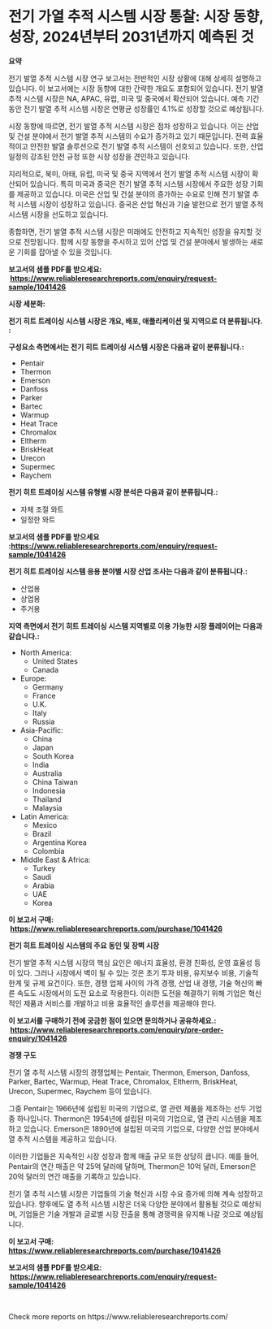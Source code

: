 <p><h1>전기 가열 추적 시스템 시장 통찰: 시장 동향, 성장, 2024년부터 2031년까지 예측된 것</h1></p><p><strong>요약</strong></p>
<p><p>전기 발열 추적 시스템 시장 연구 보고서는 전반적인 시장 상황에 대해 상세히 설명하고 있습니다. 이 보고서에는 시장 동향에 대한 간략한 개요도 포함되어 있습니다. 전기 발열 추적 시스템 시장은 NA, APAC, 유럽, 미국 및 중국에서 확산되어 있습니다. 예측 기간 동안 전기 발열 추적 시스템 시장은 연평균 성장률인 4.1%로 성장할 것으로 예상됩니다.</p><p>시장 동향에 따르면, 전기 발열 추적 시스템 시장은 점차 성장하고 있습니다. 이는 산업 및 건설 분야에서 전기 발열 추적 시스템의 수요가 증가하고 있기 때문입니다. 전력 효율적이고 안전한 발열 솔루션으로 전기 발열 추적 시스템이 선호되고 있습니다. 또한, 산업 일정의 강조된 안전 규정 또한 시장 성장을 견인하고 있습니다.</p><p>지리적으로, 북미, 아태, 유럽, 미국 및 중국 지역에서 전기 발열 추적 시스템 시장이 확산되어 있습니다. 특히 미국과 중국은 전기 발열 추적 시스템 시장에서 주요한 성장 기회를 제공하고 있습니다. 미국은 산업 및 건설 분야의 증가하는 수요로 인해 전기 발열 추적 시스템 시장이 성장하고 있습니다. 중국은 산업 혁신과 기술 발전으로 전기 발열 추적 시스템 시장을 선도하고 있습니다.</p><p>종합하면, 전기 발열 추적 시스템 시장은 미래에도 안전하고 지속적인 성장을 유지할 것으로 전망됩니다. 함께 시장 동향을 주시하고 있어 산업 및 건설 분야에서 발생하는 새로운 기회를 잡아낼 수 있을 것입니다.</p></p>
<p><strong>보고서의 샘플 PDF를 받으세요: &nbsp;<a href="https://www.reliableresearchreports.com/enquiry/request-sample/1041426">https://www.reliableresearchreports.com/enquiry/request-sample/1041426</a></strong></p>
<p><strong>시장 세분화:</strong></p>
<p><strong> 전기 히트 트레이싱 시스템 시장은 개요, 배포, 애플리케이션 및 지역으로 더 분류됩니다. :</strong></p>
<p><strong>구성요소 측면에서는 전기 히트 트레이싱 시스템 시장은 다음과 같이 분류됩니다.:</strong></p>
<p><ul><li>Pentair</li><li>Thermon</li><li>Emerson</li><li>Danfoss</li><li>Parker</li><li>Bartec</li><li>Warmup</li><li>Heat Trace</li><li>Chromalox</li><li>Eltherm</li><li>BriskHeat</li><li>Urecon</li><li>Supermec</li><li>Raychem</li></ul></p>
<p><strong> 전기 히트 트레이싱 시스템 유형별 시장 분석은 다음과 같이 분류됩니다.:</strong></p>
<p><ul><li>자체 조절 와트</li><li>일정한 와트</li></ul></p>
<p><strong>보고서의 샘플 PDF를 받으세요 :<a href="https://www.reliableresearchreports.com/enquiry/request-sample/1041426">https://www.reliableresearchreports.com/enquiry/request-sample/1041426</a></strong></p>
<p><strong> 전기 히트 트레이싱 시스템 응용 분야별 시장 산업 조사는 다음과 같이 분류됩니다.:</strong></p>
<p><ul><li>산업용</li><li>상업용</li><li>주거용</li></ul></p>
<p><strong>지역 측면에서 전기 히트 트레이싱 시스템 지역별로 이용 가능한 시장 플레이어는 다음과 같습니다.:</strong></p>
<p><ul>
    <li>
        North America:
        <ul>
            <li>United States</li>
            <li>Canada</li>
        </ul>
    </li>
    <li>
        Europe:
        <ul>
            <li>Germany</li>
            <li>France</li>
            <li>U.K.</li>
            <li>Italy</li>
            <li>Russia</li>
        </ul>
    </li>
    <li>
        Asia-Pacific:
        <ul>
            <li>China</li>
            <li>Japan</li>
            <li>South Korea</li>
            <li>India</li>
            <li>Australia</li>
            <li>China Taiwan</li>
            <li>Indonesia</li>
            <li>Thailand</li>
            <li>Malaysia</li>
        </ul>
    </li>
    <li>
        Latin America:
        <ul>
            <li>Mexico</li>
            <li>Brazil</li>
            <li>Argentina Korea</li>
            <li>Colombia</li>
        </ul>
    </li>
    <li>
        Middle East & Africa:
        <ul>
            <li>Turkey</li>
            <li>Saudi</li>
            <li>Arabia</li>
            <li>UAE</li>
            <li>Korea</li>
        </ul>
    </li>
    </ul></p>
<p><strong>이 보고서 구매: &nbsp;<a href="https://www.reliableresearchreports.com/purchase/1041426">https://www.reliableresearchreports.com/purchase/1041426</a></strong></p>
<p><strong>전기 히트 트레이싱 시스템의 주요 동인 및 장벽 시장</strong></p>
<p><p>전기 발열 추적 시스템 시장의 핵심 요인은 에너지 효율성, 환경 친화성, 운영 효율성 등이 있다. 그러나 시장에서 벽이 될 수 있는 것은 초기 투자 비용, 유지보수 비용, 기술적 한계 및 규제 요건이다. 또한, 경쟁 업체 사이의 가격 경쟁, 산업 내 경쟁, 기술 혁신의 빠른 속도도 시장에서의 도전 요소로 작용한다. 이러한 도전을 해결하기 위해 기업은 혁신적인 제품과 서비스를 개발하고 비용 효율적인 솔루션을 제공해야 한다.</p></p>
<p><strong>이 보고서를 구매하기 전에 궁금한 점이 있으면 문의하거나 공유하세요.: &nbsp;<a href="https://www.reliableresearchreports.com/enquiry/pre-order-enquiry/1041426">https://www.reliableresearchreports.com/enquiry/pre-order-enquiry/1041426</a></strong></p>
<p><strong>경쟁 구도</strong></p>
<p><p>전기 열 추적 시스템 시장의 경쟁업체는 Pentair, Thermon, Emerson, Danfoss, Parker, Bartec, Warmup, Heat Trace, Chromalox, Eltherm, BriskHeat, Urecon, Supermec, Raychem 등이 있습니다.</p><p>그중 Pentair는 1966년에 설립된 미국의 기업으로, 열 관련 제품을 제조하는 선두 기업 중 하나입니다. Thermon은 1954년에 설립된 미국의 기업으로, 열 관리 시스템을 제조하고 있습니다. Emerson은 1890년에 설립된 미국의 기업으로, 다양한 산업 분야에서 열 추적 시스템을 제공하고 있습니다.</p><p>이러한 기업들은 지속적인 시장 성장과 함께 매출 규모 또한 상당히 큽니다. 예를 들어, Pentair의 연간 매출은 약 25억 달러에 달하며, Thermon은 10억 달러, Emerson은 20억 달러의 연간 매출을 기록하고 있습니다.</p><p>전기 열 추적 시스템 시장은 기업들의 기술 혁신과 시장 수요 증가에 의해 계속 성장하고 있습니다. 향후에도 열 추적 시스템 시장은 더욱 다양한 분야에서 활용될 것으로 예상되며, 기업들은 기술 개발과 글로벌 시장 진출을 통해 경쟁력을 유지해 나갈 것으로 예상됩니다.</p></p>
<p><strong>이 보고서 구매: &nbsp; <a href="https://www.reliableresearchreports.com/purchase/1041426">https://www.reliableresearchreports.com/purchase/1041426</a></strong></p>
<p><strong>보고서의 샘플 PDF를 받으세요: &nbsp;<a href="https://www.reliableresearchreports.com/enquiry/request-sample/1041426">https://www.reliableresearchreports.com/enquiry/request-sample/1041426</a></strong><strong></strong></p>
<p>&nbsp;</p>
<p>Check more reports on https://www.reliableresearchreports.com/</p>